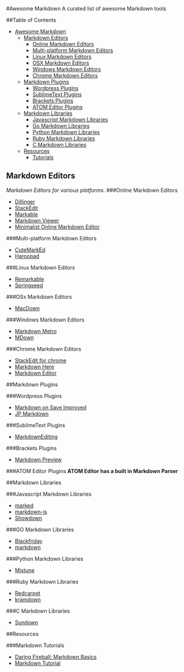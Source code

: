 #Awesome Markdown
A curated list of awesome Markdown tools

##Table of Contents
- [Awesome Markdown](#awesome-markdown)
	- [Markdown Editors](#Markdown-Editors)
	    - [Online Markdown Editors](#Online-Markdown-Editors)
        - [Multi-platform Markdown Editors](Multi-platform-Markdown-Editors)
        - [Linux Markdown Editors](#Linux-Markdown-Editors)
	    - [OSX Markdown Editors](#OSx-Markdown-Editors)
	    - [Windows Markdown Editors](#Windows-Markdown-Editors)
	    - [Chrome Markdown Editors](#Chrome-Markdown-Editors)
    - [Markdown Plugins](#Markdown-Plugins)
        - [Wordpress Plugins](#Wordpress-Plugins)
        - [SublimeText Plugins](#SublimeText-Plugins)
        - [Brackets Plugins](#Brackets-Plugins)
        - [ATOM Editor Plugins](#ATOM-Editor-Plugins)
    - [Markdown Libraries](#Markdown-Libraries)
        - [Javascript Markdown Libraries](#Javascript-Markdown-Libraries)
        - [Go Markdown Libraries](#GO-Markdown-Libraries)
        - [Python Markdown Libraries](#Python-Markdown-Libraries)
        - [Ruby Markdown Libraries](#Ruby-Markdown-Libraries)
        - [C Markdown Libraries](#C-Markdown-Libraries)
    - [Resources](#resources)
        - [Tutorials](#Markdown-Tutorials)

## Markdown Editors
*Markdown Editors for various platforms.*
###Online Markdown Editors
* [Dillinger](http://dillinger.io/)
* [StackEdit](https://stackedit.io/)
* [Markable](http://markable.in/)
* [Markdown Viewer](http://www.markdownviewer.com/)
* [Minimalist Online Markdown Editor](http://markdown.pioul.fr/)

###Multi-platform Markdown Editors
* [CuteMarkEd](http://cloose.github.io/CuteMarkEd/)
* [Haroopad](http://pad.haroopress.com/)

###Linux Markdown Editors
* [Remarkable](http://remarkableapp.net/)
* [Springseed](http://getspringseed.com/)

###OSx Markdown Editors
* [MacDown](http://macdown.uranusjr.com/)

###Windows Markdown Editors
* [Markdown Metro](http://apps.microsoft.com/windows/en-us/app/markdown-metro/efb6cd20-9376-4fb1-999b-19564c1380d4)
* [MDown](http://apps.microsoft.com/windows/en-us/app/mdown/58c3c3d0-7a08-4edf-9361-5bd2d13e3ba0)

###Chrome Markdown Editors
* [StackEdit for chrome](https://chrome.google.com/webstore/detail/stackedit/iiooodelglhkcpgbajoejffhijaclcdg?hl=en)
* [Markdown Here](https://chrome.google.com/webstore/detail/markdown-here/elifhakcjgalahccnjkneoccemfahfoa?hl=en)
* [Markdown Editor](https://chrome.google.com/webstore/detail/markdown-editor/gjolennkaebiimakmoaadofoihhldjhb?hl=en)

##Markdown Plugins

###Wordpress Plugins
* [Markdown on Save Improved](https://wordpress.org/plugins/markdown-on-save-improved/)
* [JP Markdown](https://wordpress.org/plugins/jetpack-markdown/)

###SublimeText Plugins
* [MarkdownEditing](https://github.com/SublimeText-Markdown/MarkdownEditing)

###Brackets Plugins
* [Markdown Preview](https://github.com/gruehle/MarkdownPreview)

###ATOM Editor Plugins
**ATOM Editor has a built in Markdown Parser**

##Markdown Libraries

###Javascript Markdown Libraries
* [marked](https://github.com/chjj/marked)
* [markdown-js](https://github.com/evilstreak/markdown-js)
* [Showdown](https://github.com/showdownjs/showdown)

###GO Markdown Libraries
* [Blackfriday](https://github.com/russross/blackfriday)
* [markdown](https://github.com/knieriem/markdown)

###Python Markdown Libraries
* [Mistune](https://github.com/lepture/mistune)

###Ruby Markdown Libraries
* [Redcarpet](https://github.com/vmg/redcarpet)
* [kramdown](https://github.com/gettalong/kramdown)

###C Markdown Libraries
* [Sundown](https://github.com/vmg/sundown)

##Resources

###Markdown Tutorials
* [Daring Fireball: Markdown Basics](http://daringfireball.net/projects/markdown/basics)
* [Markdown Tutorial](http://markdowntutorial.com/)

